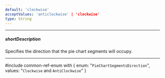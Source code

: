 ```yaml
---
default: 'clockwise'
acceptValues: 'anticlockwise' | 'clockwise'
type: String
---
```

---
##### shortDescription
Specifies the direction that the pie chart segments will occupy.

---
#include common-ref-enum with {
    enum: "`PieChartSegmentsDirection`",
    values: "`Clockwise` and `AntiClockwise`"
}